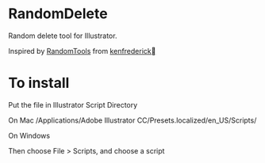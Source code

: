 RandomDelete
============

Random delete tool for Illustrator.

Inspired by [RandomTools](http://scriptographer.org/scripts/general-scripts/randomtools/) from [kenfrederick](http://kenfrederick.com/)

# To install

Put the file in Illustrator Script Directory

On Mac
/Applications/Adobe Illustrator CC/Presets.localized/en_US/Scripts/

On Windows

Then choose File > Scripts, and choose a script
